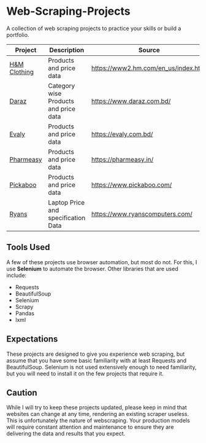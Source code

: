 # Web-Scraping-Projects
A collection of web scraping projects to practice your skills or build a portfolio.

| Project | Description | Source |
|---|---|---|
| [H&M Clothing](https://github.com/jahaidul/H-M-Scraper) | Products and price data | https://www2.hm.com/en_us/index.html |
| [Daraz](https://github.com/jahaidul/Daraz-Scraping) | Category wise Products and price data | https://www.daraz.com.bd/ |
| [Evaly](https://github.com/jahaidul/Evaly-Scraping) | Products and price data | https://evaly.com.bd/ |
| [Pharmeasy](https://github.com/jahaidul/Pharmeasy_Scrapping) | Products and price data | https://pharmeasy.in/ |
| [Pickaboo](https://github.com/jahaidul/Pickaboo-Scraping) | Products and price data| https://www.pickaboo.com/ |
| [Ryans](https://github.com/jahaidul/ryans-scraping) | Laptop Price and specification Data| https://www.ryanscomputers.com/ |




## Tools Used
A few of these projects use browser automation, but most do not. For this, I use **Selenium** to automate the browser.  Other libraries that are used include:
- Requests
- BeautifulSoup
- Selenium
- Scrapy
- Pandas
- lxml

## Expectations
These projects are designed to give you experience web scraping, but assume that you have some basic familiarity with at least Requests and BeautifulSoup. Selenium is not used extensively enough to need familiarity, but you will need to install it on the few projects that require it.

## Caution
While I will try to keep these projects updated, please keep in mind that websites can change at any time, rendering an existing scraper useless. This is unfortunately the nature of webscraping. Your production models will require constant attention and maintenance to ensure they are delivering the data and results that you expect.
